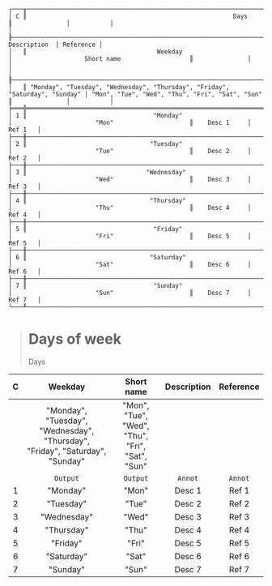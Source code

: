 ```text
┌───╥────────────────────────────────────────────────────────────────────────────────────────────────────────────────────────────────╥───────────────┬───────────┐
│ C ║                                                         Days                                                                   ║               │           │
│   ╟──────────────────────────────────────────────────────────────────────────────┬─────────────────────────────────────────────────╢  Description  │ Reference │
│   ║                                    Weekday                                   │                    Short name                   ║               │           │
│   ╟──────────────────────────────────────────────────────────────────────────────┼─────────────────────────────────────────────────╫───────────────┼───────────┤
│   ║ "Monday", "Tuesday", "Wednesday", "Thursday", "Friday", "Saturday", "Sunday" │ "Mon", "Tue", "Wed", "Thu", "Fri", "Sat", "Sun" ║               │           │
╞═══╬══════════════════════════════════════════════════════════════════════════════╪═════════════════════════════════════════════════╬═══════════════╪═══════════╡
│ 1 ║                                   "Monday"                                   │                       "Mon"                     ║    Desc 1     │   Ref 1   │
├───╫──────────────────────────────────────────────────────────────────────────────┼─────────────────────────────────────────────────╫───────────────┼───────────┤
│ 2 ║                                  "Tuesday"                                   │                       "Tue"                     ║    Desc 2     │   Ref 2   │
├───╫──────────────────────────────────────────────────────────────────────────────┼─────────────────────────────────────────────────╫───────────────┼───────────┤
│ 3 ║                                 "Wednesday"                                  │                       "Wed"                     ║    Desc 3     │   Ref 3   │
├───╫──────────────────────────────────────────────────────────────────────────────┼─────────────────────────────────────────────────╫───────────────┼───────────┤
│ 4 ║                                  "Thursday"                                  │                       "Thu"                     ║    Desc 4     │   Ref 4   │
├───╫──────────────────────────────────────────────────────────────────────────────┼─────────────────────────────────────────────────╫───────────────┼───────────┤
│ 5 ║                                   "Friday"                                   │                       "Fri"                     ║    Desc 5     │   Ref 5   │
├───╫──────────────────────────────────────────────────────────────────────────────┼─────────────────────────────────────────────────╫───────────────┼───────────┤
│ 6 ║                                  "Saturday"                                  │                       "Sat"                     ║    Desc 6     │   Ref 6   │
├───╫──────────────────────────────────────────────────────────────────────────────┼─────────────────────────────────────────────────╫───────────────┼───────────┤
│ 7 ║                                   "Sunday"                                   │                       "Sun"                     ║    Desc 7     │   Ref 7   │
└───╨──────────────────────────────────────────────────────────────────────────────┴─────────────────────────────────────────────────╨───────────────┴───────────┘
```

> # Days of week
> Days

| C |                                   Weekday                                    |                   Short name                    | Description | Reference |
|:-:|:----------------------------------------------------------------------------:|:-----------------------------------------------:|:-----------:|:---------:|
|   | "Monday", "Tuesday", "Wednesday", "Thursday", "Friday", "Saturday", "Sunday" | "Mon", "Tue", "Wed", "Thu", "Fri", "Sat", "Sun" |             |           |
|   |                                   `Output`                                   |                    `Output`                     |   `Annot`   |  `Annot`  |
| 1 |                                   "Monday"                                   |                      "Mon"                      |   Desc 1    |   Ref 1   |
| 2 |                                  "Tuesday"                                   |                      "Tue"                      |   Desc 2    |   Ref 2   |
| 3 |                                 "Wednesday"                                  |                      "Wed"                      |   Desc 3    |   Ref 3   |
| 4 |                                  "Thursday"                                  |                      "Thu"                      |   Desc 4    |   Ref 4   |
| 5 |                                   "Friday"                                   |                      "Fri"                      |   Desc 5    |   Ref 5   |
| 6 |                                  "Saturday"                                  |                      "Sat"                      |   Desc 6    |   Ref 6   |
| 7 |                                   "Sunday"                                   |                      "Sun"                      |   Desc 7    |   Ref 7   |
